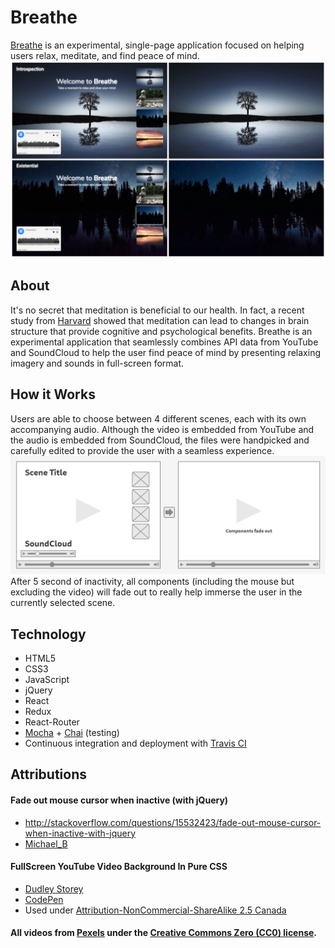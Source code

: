 # Breathe
<a href="https://breathe-app.herokuapp.com/">Breathe</a> is an experimental, single-page application focused on helping users relax, meditate, and find peace of mind.
<img src="./images/Breathe_Snapshots.jpg">

## About
It's no secret that meditation is beneficial to our health. In fact, a recent study from <a href="http://news.harvard.edu/gazette/story/2011/01/eight-weeks-to-a-better-brain/">Harvard</a> showed that meditation can lead to changes in brain structure that provide cognitive and psychological benefits. Breathe is an experimental application that seamlessly combines API data from YouTube and SoundCloud to help the user find peace of mind by presenting relaxing imagery and sounds in full-screen format.

## How it Works
Users are able to choose between 4 different scenes, each with its own accompanying audio. Although the video is embedded from YouTube and the audio is embedded from SoundCloud, the files were handpicked and carefully edited to provide the user with a seamless experience.
<img src="./images/breathe_wireframe.JPG">
After 5 second of inactivity, all components (including the mouse but excluding the video) will fade out to really help immerse the user in the currently selected scene.

## Technology
* HTML5
* CSS3
* JavaScript
* jQuery
* React
* Redux
* React-Router
* <a href="https://mochajs.org/">Mocha</a> + <a href="http://chaijs.com/">Chai</a> (testing)
* Continuous integration and deployment with <a href="https://travis-ci.org/">Travis CI</a>

## Attributions
#### Fade out mouse cursor when inactive (with jQuery)
* <a href="http://stackoverflow.com/questions/15532423/fade-out-mouse-cursor-when-inactive-with-jquery">http://stackoverflow.com/questions/15532423/fade-out-mouse-cursor-when-inactive-with-jquery</a>
* <a href="http://stackoverflow.com/users/708700/michael-b">Michael_B</a>

#### FullScreen YouTube Video Background In Pure CSS
* <a href="http://thenewcode.com/">Dudley Storey</a>
* <a href="https://codepen.io/dudleystorey/pen/PZyMrd">CodePen</a>
* Used under <a href="https://creativecommons.org/licenses/by-nc-sa/2.5/ca/">Attribution-NonCommercial-ShareAlike 2.5 Canada</a>

#### All videos from <a href="https://videos.pexels.com/">Pexels</a> under the <a href="https://videos.pexels.com/video-license">Creative Commons Zero (CC0) license</a>.